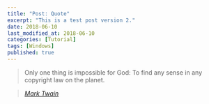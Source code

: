 ```yaml
---
title: "Post: Quote"
excerpt: "This is a test post version 2."
date: 2018-06-10
last_modified_at: 2018-06-10
categories: [Tutorial]
tags: [Windows]
published: true
---
```


> Only one thing is impossible for God: To find any sense in any copyright law on the planet.

> <cite><a href="http://www.brainyquote.com/quotes/quotes/m/marktwain163473.html">Mark Twain</a></cite>

